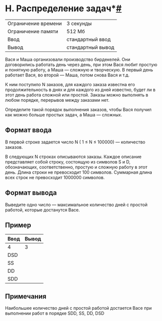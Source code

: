 # H. Распределение задач*[#](https://contest.yandex.ru/contest/74964/problems/H/)<sup>

| | |
|---|---|
|Ограничение времени|3 секунды|
|Ограничение памяти|512 Мб|
|Ввод|стандартный ввод|
|Вывод|стандартный вывод|

Вася и Маша организовали производство бирдекелей. Они договорились работать день через день, при этом Вася любит простую и понятную работу, а Маша — сложную и творческую. В первый день работает Вася, во второй — Маша, потом снова Вася и т.д.

К ним поступило N заказов, для каждого заказа известна его продолжительность в днях и для каждого из дней известно, будет ли в этот день работа сложной или простой. Заказы можно выполнять в любом порядке, перерывов между заказами нет.

Определите такой порядок выполнения заказов, чтобы Вася получил как можно больше простых задач, а Маша — сложных.

## Формат ввода

В первой строке задается число N ( 1 ≤ N ≤ 100000) — количество заказов.

В следующих N строках описываются заказы. Каждое описание представляет собой строку, состоящую из символов S и D, обозначающих, соответственно, простую и сложную работу в этот день. Длина строки не превосходит 100 символов. Суммарная длина всех строк не превосходит 1000000 символов.

## Формат вывода

Выведите одно число — максимальное количество дней с простой работой, которые достанутся Васе.

## Пример
|Ввод|Вывод|
|---|---|
|4|3 |
|DSD| |
|SS| |
|DD| |
|SDD| |


## Примечания

Наибольшее количество дней с простой работой достается Васе при выполнении работ в порядке SDD, SS, DD, DSD